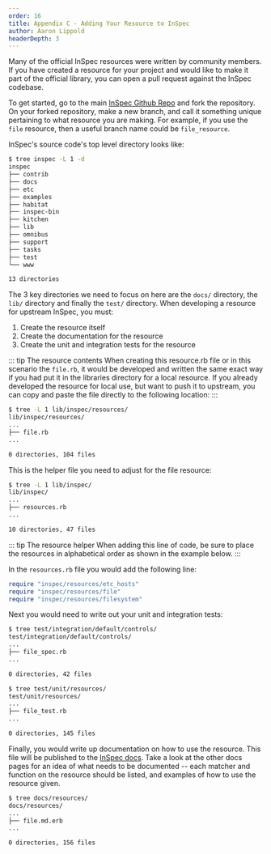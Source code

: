 ```yaml
---
order: 16
title: Appendix C - Adding Your Resource to InSpec
author: Aaron Lippold
headerDepth: 3
---
```


Many of the official InSpec resources were written by community members. If you have created a resource for your project and would like to make it part of the official library, you can open a pull request against the InSpec codebase.

To get started, go to the main [InSpec Github Repo](https://github.com/inspec/inspec) and fork the repository. On your forked repository, make a new branch, and call it something unique pertaining to what resource you are making. For example, if you use the `file` resource, then a useful branch name could be `file_resource`.

InSpec's source code's top level directory looks like:
```bash
$ tree inspec -L 1 -d
inspec
├── contrib
├── docs
├── etc
├── examples
├── habitat
├── inspec-bin
├── kitchen
├── lib
├── omnibus
├── support
├── tasks
├── test
└── www

13 directories
```

The 3 key directories we need to focus on here are the `docs/` directory, the `lib/` directory and finally the `test/` directory. When developing a resource for upstream InSpec, you must:
1) Create the resource itself
2) Create the documentation for the resource
3) Create the unit and integration tests for the resource

::: tip The resource contents
When creating this resource.rb file or in this scenario the `file.rb`, it would be developed and written the same exact way if you had put it in the libraries directory for a local resource. If you already developed the resource for local use, but want to push it to upstream, you can copy and paste the file directly to the following location:
:::
```bash
$ tree -L 1 lib/inspec/resources/
lib/inspec/resources/
...
├── file.rb
...

0 directories, 104 files
```

This is the helper file you need to adjust for the file resource:
```bash
$ tree -L 1 lib/inspec/
lib/inspec/
...
├── resources.rb
...

10 directories, 47 files
```

::: tip The resource helper
When adding this line of code, be sure to place the resources in alphabetical order as shown in the example below.
:::

In the `resources.rb` file you would add the following line:
```ruby
require "inspec/resources/etc_hosts"
require "inspec/resources/file"
require "inspec/resources/filesystem"
```

Next you would need to write out your unit and integration tests:
```bash
$ tree test/integration/default/controls/
test/integration/default/controls/
...
├── file_spec.rb
...

0 directories, 42 files
```

```bash
$ tree test/unit/resources/
test/unit/resources/
...
├── file_test.rb
...

0 directories, 145 files
```

Finally, you would write up documentation on how to use the resource. This file will be published to the [InSpec docs](https://docs.chef.io/inspec/resources/). Take a look at the other docs pages for an idea of what needs to be documented -- each matcher and function on the resource should be listed, and examples of how to use the resource given.
```bash
$ tree docs/resources/
docs/resources/
...
├── file.md.erb
...

0 directories, 156 files
```
